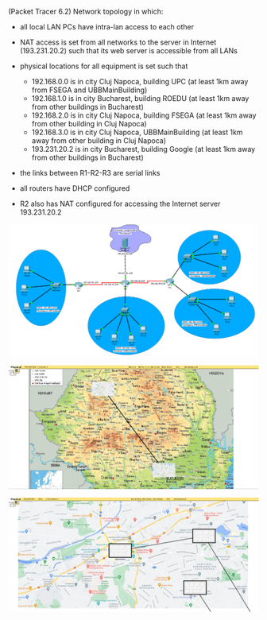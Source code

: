 (Packet Tracer 6.2) Network topology in which:

- all local LAN PCs  have intra-lan access to each other
- NAT access is set from all networks to the server in Internet (193.231.20.2) such that its web server is accessible from all LANs
- physical locations for all equipment is set such that

	- 192.168.0.0 is in city Cluj Napoca, building UPC (at least 1km away from FSEGA and UBBMainBuilding)
	- 192.168.1.0 is in city Bucharest, building ROEDU (at least 1km away from other buildings in Bucharest)
	- 192.168.2.0 is in city Cluj Napoca, building FSEGA (at least 1km away from other building in Cluj Napoca)
	- 192.168.3.0 is in city Cluj Napoca, UBBMainBuilding (at least 1km away from other building in Cluj Napoca)
	- 193.231.20.2 is in city Bucharest, building Google (at least 1km away from other buildings in Bucharest)

- the links between R1-R2-R3 are serial links
- all routers have DHCP configured
- R2 also has NAT configured for accessing the Internet server 193.231.20.2

![alt text](https://github.com/StefanCsPurge/Computer-Networks/blob/main/PachetTracer%20Project_2%20Physical%20Location%20CJ%20B/Logical-Network-CJ-B.png)

![alt text](https://github.com/StefanCsPurge/Computer-Networks/blob/main/PachetTracer%20Project_2%20Physical%20Location%20CJ%20B/Country-Physical-Network.png)

![alt text](https://github.com/StefanCsPurge/Computer-Networks/blob/main/PachetTracer%20Project_2%20Physical%20Location%20CJ%20B/CJ-Physical-Network.png)
